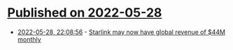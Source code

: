 # [Published on 2022-05-28](index.md)

* [2022-05-28, 22:08:56](https://news.ycombinator.com/item?id=31544298) - [Starlink may now have global revenue of $44M monthly](https://news.ycombinator.com/item?id=31544298)
